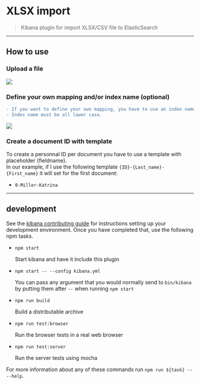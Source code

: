 # XLSX import

> Kibana plugin for import XLSX/CSV file to ElasticSearch

---
## How to use

### Upload a file
![](https://raw.githubusercontent.com/kyushy/kibana-xlsx-import/master/assets/s01.gif)

### Define your own mapping and/or index name (optional)
```diff
- If you want to define your own mapping, you have to use an index name which doesn't already exist.
- Index name must be all lower case.
```
![](https://raw.githubusercontent.com/kyushy/kibana-xlsx-import/master/assets/s02.gif)

### Create a document ID with template  

To create a personnal ID per document you have to use a template with placeholder {fieldname}.  
In our example, if I use the following template `{ID}-{Last_name}-{First_name}` it will set for the first document:  
  - `0-Miller-Katrina`
---
## development

See the [kibana contributing guide](https://github.com/elastic/kibana/blob/master/CONTRIBUTING.md) for instructions setting up your development environment. Once you have completed that, use the following npm tasks.

  - `npm start`

    Start kibana and have it include this plugin

  - `npm start -- --config kibana.yml`

    You can pass any argument that you would normally send to `bin/kibana` by putting them after `--` when running `npm start`

  - `npm run build`

    Build a distributable archive

  - `npm run test:browser`

    Run the browser tests in a real web browser

  - `npm run test:server`

    Run the server tests using mocha

For more information about any of these commands run `npm run ${task} -- --help`.

